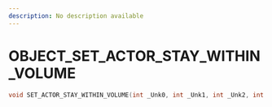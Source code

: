 ```yaml
---
description: No description available 
---
```


# OBJECT\_SET_ACTOR_STAY_WITHIN_VOLUME

```cpp
void SET_ACTOR_STAY_WITHIN_VOLUME(int _Unk0, int _Unk1, int _Unk2, int _Unk3);
```